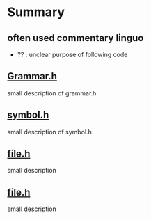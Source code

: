 # Summary

## often used commentary linguo
 - ?? : unclear purpose of following code

## [Grammar.h](grammar_h.md)
small description of grammar.h

## [symbol.h](symbol_h.md)
small description of symbol.h

## [file.h](file.md)
small description 

## [file.h](file.md)
small description 